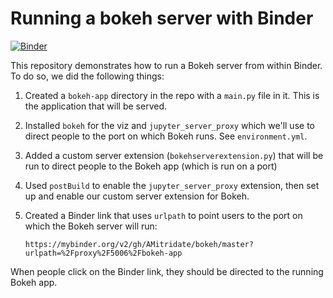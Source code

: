# Running a bokeh server with Binder

[![Binder](https://mybinder.org/badge_logo.svg)](https://mybinder.org/v2/gh/AMitridate/bokeh/master?urlpath=%2Fproxy%2F5006%2Fbokeh-app)

This repository demonstrates how to run a Bokeh server from within Binder. To do so, we did the following things:

1. Created a `bokeh-app` directory in the repo with a `main.py` file in it. This is the application that will be served.
2. Installed `bokeh` for the viz and `jupyter_server_proxy` which we'll use to direct people to the port on which Bokeh runs. See `environment.yml`.
3. Added a custom server extension (`bokehserverextension.py`) that will be run to direct people to the Bokeh app (which is run on a port)
4. Used `postBuild` to enable the `jupyter_server_proxy` extension, then set up and enable our custom server extension for Bokeh. 
5. Created a Binder link that uses `urlpath` to point users to the port on which the Bokeh server will run:

   ```
   https://mybinder.org/v2/gh/AMitridate/bokeh/master?urlpath=%2Fproxy%2F5006%2Fbokeh-app
   ```
   
When people click on the Binder link, they should be directed to the running Bokeh app.
